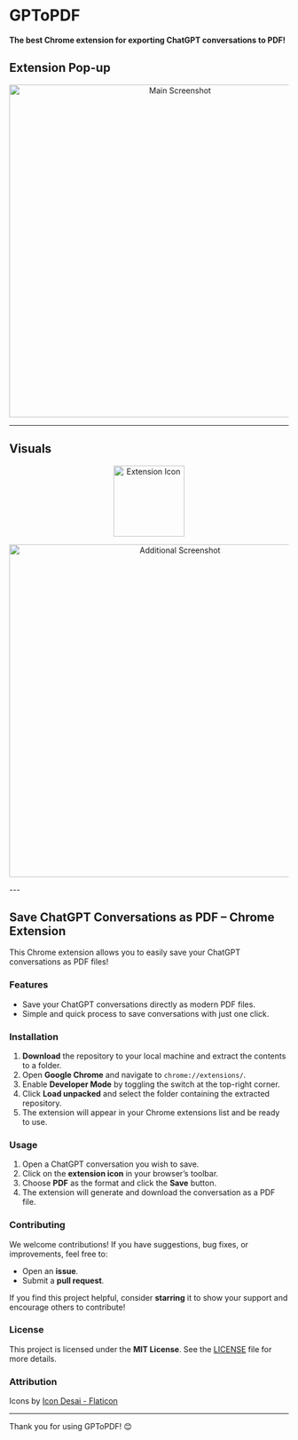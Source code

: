 # GPToPDF
**The best Chrome extension for exporting ChatGPT conversations to PDF!**

## Extension Pop-up
<p align="center">
  <img src="https://github.com/user-attachments/assets/0c23b5e5-9079-44d8-a95d-1fbad5c7194b" alt="Main Screenshot" width="600">
</p>

---

<!-- Icons and Additional Images Section -->
## Visuals
<p align="center">
  <img src="https://github.com/user-attachments/assets/442248e8-d02a-4be7-aedc-e2994b973f14" alt="Extension Icon" width="128">
</p>

<p align="center">
  <img src="https://github.com/user-attachments/assets/fafdf3fb-7e4e-4cef-86d9-5fd9a1832fa3" alt="Additional Screenshot" width="600">
</p>
---

## Save ChatGPT Conversations as PDF – Chrome Extension

This Chrome extension allows you to easily save your ChatGPT conversations as PDF files!

### Features
- Save your ChatGPT conversations directly as modern PDF files.
- Simple and quick process to save conversations with just one click.

### Installation
1. **Download** the repository to your local machine and extract the contents to a folder.
2. Open **Google Chrome** and navigate to `chrome://extensions/`.
3. Enable **Developer Mode** by toggling the switch at the top-right corner.
4. Click **Load unpacked** and select the folder containing the extracted repository.
5. The extension will appear in your Chrome extensions list and be ready to use.

### Usage
1. Open a ChatGPT conversation you wish to save.
2. Click on the **extension icon** in your browser’s toolbar.
3. Choose **PDF** as the format and click the **Save** button.
4. The extension will generate and download the conversation as a PDF file.

### Contributing
We welcome contributions! If you have suggestions, bug fixes, or improvements, feel free to:
- Open an **issue**.
- Submit a **pull request**.

If you find this project helpful, consider **starring** it to show your support and encourage others to contribute!

### License
This project is licensed under the **MIT License**. See the [LICENSE](LICENSE) file for more details.

### Attribution
Icons by [Icon Desai - Flaticon](https://www.flaticon.com/free-icons/pdf)

---

Thank you for using GPToPDF! 😊
